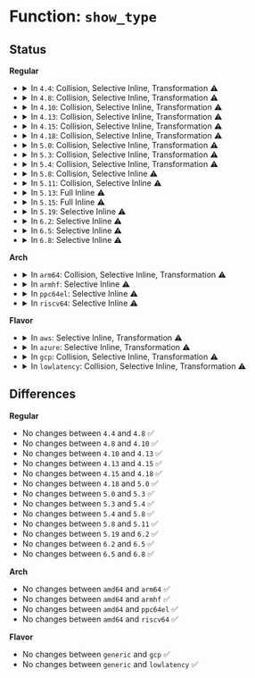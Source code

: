 # Function: <code>show_type</code>

## Status
<b>Regular</b>
<ul>
<li>
<details>
<summary>In <code>4.4</code>: Collision, Selective Inline, Transformation ⚠️</summary>

```c
void show_type(struct seq_file *m, struct super_block *sb);
```

**Collision:** Static-Static Collision

**Inline:** Selective

**Transformation:** True

**Instances:**

```
In fs/proc_namespace.c (ffffffff8124ea70)
Location: fs/proc_namespace.c:85
Inline: True
Direct callers:
  - fs/proc_namespace.c:show_vfsstat
  - fs/proc_namespace.c:show_vfsmnt
  - fs/proc_namespace.c:show_mountinfo
```
```
In drivers/acpi/bgrt.c (ffffffff814b2a37)
Location: drivers/acpi/bgrt.c:33
Inline: False
```
**Symbols:**

```
ffffffff8124ea70-ffffffff8124eac4: show_type.isra.1 (STB_LOCAL)
ffffffff814b2a37-ffffffff814b2a63: show_type (STB_LOCAL)
```
</details>
</li>
<li>
<details>
<summary>In <code>4.8</code>: Collision, Selective Inline, Transformation ⚠️</summary>

```c
void show_type(struct seq_file *m, struct super_block *sb);
```

**Collision:** Static-Static Collision

**Inline:** Selective

**Transformation:** True

**Instances:**

```
In fs/proc_namespace.c (ffffffff812771f0)
Location: fs/proc_namespace.c:85
Inline: True
Direct callers:
  - fs/proc_namespace.c:show_vfsstat
  - fs/proc_namespace.c:show_mountinfo
  - fs/proc_namespace.c:show_vfsmnt
```
```
In drivers/acpi/bgrt.c (ffffffff81502358)
Location: drivers/acpi/bgrt.c:34
Inline: False
```
**Symbols:**

```
ffffffff812771f0-ffffffff81277244: show_type.isra.1 (STB_LOCAL)
ffffffff81502358-ffffffff81502384: show_type (STB_LOCAL)
```
</details>
</li>
<li>
<details>
<summary>In <code>4.10</code>: Collision, Selective Inline, Transformation ⚠️</summary>

```c
void show_type(struct seq_file *m, struct super_block *sb);
```

**Collision:** Static-Static Collision

**Inline:** Selective

**Transformation:** True

**Instances:**

```
In fs/proc_namespace.c (ffffffff8128aee0)
Location: fs/proc_namespace.c:85
Inline: True
Direct callers:
  - fs/proc_namespace.c:show_vfsstat
  - fs/proc_namespace.c:show_mountinfo
  - fs/proc_namespace.c:show_vfsmnt
```
```
In drivers/acpi/bgrt.c (ffffffff815250a5)
Location: drivers/acpi/bgrt.c:34
Inline: False
```
**Symbols:**

```
ffffffff8128aee0-ffffffff8128af34: show_type.isra.1 (STB_LOCAL)
ffffffff815250a5-ffffffff815250d1: show_type (STB_LOCAL)
```
</details>
</li>
<li>
<details>
<summary>In <code>4.13</code>: Collision, Selective Inline, Transformation ⚠️</summary>

```c
void show_type(struct seq_file *m, struct super_block *sb);
```

**Collision:** Static-Static Collision

**Inline:** Selective

**Transformation:** True

**Instances:**

```
In fs/proc_namespace.c (ffffffff81297ce0)
Location: fs/proc_namespace.c:87
Inline: True
Direct callers:
  - fs/proc_namespace.c:show_vfsstat
  - fs/proc_namespace.c:show_mountinfo
  - fs/proc_namespace.c:show_vfsmnt
```
```
In drivers/acpi/bgrt.c (ffffffff81537980)
Location: drivers/acpi/bgrt.c:35
Inline: False
```
**Symbols:**

```
ffffffff81297ce0-ffffffff81297d39: show_type.isra.1 (STB_LOCAL)
ffffffff81537980-ffffffff815379a8: show_type (STB_LOCAL)
```
</details>
</li>
<li>
<details>
<summary>In <code>4.15</code>: Collision, Selective Inline, Transformation ⚠️</summary>

```c
void show_type(struct seq_file *m, struct super_block *sb);
```

**Collision:** Static-Static Collision

**Inline:** Selective

**Transformation:** True

**Instances:**

```
In fs/proc_namespace.c (ffffffff812bafc0)
Location: fs/proc_namespace.c:88
Inline: True
Direct callers:
  - fs/proc_namespace.c:show_vfsstat
  - fs/proc_namespace.c:show_mountinfo
  - fs/proc_namespace.c:show_vfsmnt
```
```
In drivers/acpi/bgrt.c (ffffffff815990f0)
Location: drivers/acpi/bgrt.c:35
Inline: False
```
**Symbols:**

```
ffffffff812bafc0-ffffffff812bb019: show_type.isra.2 (STB_LOCAL)
ffffffff815990f0-ffffffff81599118: show_type (STB_LOCAL)
```
</details>
</li>
<li>
<details>
<summary>In <code>4.18</code>: Collision, Selective Inline, Transformation ⚠️</summary>

```c
void show_type(struct seq_file *m, struct super_block *sb);
```

**Collision:** Static-Static Collision

**Inline:** Selective

**Transformation:** True

**Instances:**

```
In fs/proc_namespace.c (ffffffff812e3b50)
Location: fs/proc_namespace.c:88
Inline: True
Direct callers:
  - fs/proc_namespace.c:show_vfsstat
  - fs/proc_namespace.c:show_mountinfo
  - fs/proc_namespace.c:show_vfsmnt
```
```
In drivers/acpi/bgrt.c (ffffffff815d0950)
Location: drivers/acpi/bgrt.c:35
Inline: False
```
**Symbols:**

```
ffffffff812e3b50-ffffffff812e3ba9: show_type.isra.3 (STB_LOCAL)
ffffffff815d0950-ffffffff815d0978: show_type (STB_LOCAL)
```
</details>
</li>
<li>
<details>
<summary>In <code>5.0</code>: Collision, Selective Inline, Transformation ⚠️</summary>

```c
void show_type(struct seq_file *m, struct super_block *sb);
```

**Collision:** Static-Static Collision

**Inline:** Selective

**Transformation:** True

**Instances:**

```
In fs/proc_namespace.c (ffffffff812f87d0)
Location: fs/proc_namespace.c:88
Inline: True
Direct callers:
  - fs/proc_namespace.c:show_vfsstat
  - fs/proc_namespace.c:show_mountinfo
  - fs/proc_namespace.c:show_vfsmnt
```
```
In drivers/acpi/bgrt.c (ffffffff815e9f80)
Location: drivers/acpi/bgrt.c:35
Inline: False
```
**Symbols:**

```
ffffffff812f87d0-ffffffff812f8829: show_type.isra.3 (STB_LOCAL)
ffffffff815e9f80-ffffffff815e9fa8: show_type (STB_LOCAL)
```
</details>
</li>
<li>
<details>
<summary>In <code>5.3</code>: Collision, Selective Inline, Transformation ⚠️</summary>

```c
void show_type(struct seq_file *m, struct super_block *sb);
```

**Collision:** Static-Static Collision

**Inline:** Selective

**Transformation:** True

**Instances:**

```
In fs/proc_namespace.c (ffffffff81318e00)
Location: fs/proc_namespace.c:88
Inline: True
Direct callers:
  - fs/proc_namespace.c:show_vfsstat
  - fs/proc_namespace.c:show_mountinfo
  - fs/proc_namespace.c:show_vfsmnt
```
```
In drivers/acpi/bgrt.c (ffffffff8161bce0)
Location: drivers/acpi/bgrt.c:32
Inline: False
```
**Symbols:**

```
ffffffff81318e00-ffffffff81318e57: show_type.isra.0 (STB_LOCAL)
ffffffff8161bce0-ffffffff8161bd08: show_type (STB_LOCAL)
```
</details>
</li>
<li>
<details>
<summary>In <code>5.4</code>: Collision, Selective Inline, Transformation ⚠️</summary>

```c
void show_type(struct seq_file *m, struct super_block *sb);
```

**Collision:** Static-Static Collision

**Inline:** Selective

**Transformation:** True

**Instances:**

```
In fs/proc_namespace.c (ffffffff8132bc40)
Location: fs/proc_namespace.c:88
Inline: True
Direct callers:
  - fs/proc_namespace.c:show_vfsstat
  - fs/proc_namespace.c:show_mountinfo
  - fs/proc_namespace.c:show_vfsmnt
```
```
In drivers/acpi/bgrt.c (ffffffff8163d780)
Location: drivers/acpi/bgrt.c:32
Inline: False
```
**Symbols:**

```
ffffffff8132bc40-ffffffff8132bc8b: show_type.isra.0 (STB_LOCAL)
ffffffff8163d780-ffffffff8163d7a8: show_type (STB_LOCAL)
```
</details>
</li>
<li>
<details>
<summary>In <code>5.8</code>: Collision, Selective Inline ⚠️</summary>

```c
void show_type(struct seq_file *m, struct super_block *sb);
```

**Collision:** Static-Static Collision

**Inline:** Selective

**Transformation:** False

**Instances:**

```
In fs/proc_namespace.c (ffffffff81365c11)
Location: fs/proc_namespace.c:88
Inline: True
Inline callers:
  - fs/proc_namespace.c:show_vfsstat
  - fs/proc_namespace.c:show_vfsstat
  - fs/proc_namespace.c:show_mountinfo
  - fs/proc_namespace.c:show_mountinfo
  - fs/proc_namespace.c:show_vfsmnt
  - fs/proc_namespace.c:show_vfsmnt
```
```
In drivers/acpi/bgrt.c (ffffffff816ea940)
Location: drivers/acpi/bgrt.c:32
Inline: False
```
**Symbols:**

```
ffffffff816ea940-ffffffff816ea968: show_type (STB_LOCAL)
```
</details>
</li>
<li>
<details>
<summary>In <code>5.11</code>: Collision, Selective Inline ⚠️</summary>

```c
void show_type(struct seq_file *m, struct super_block *sb);
```

**Collision:** Static-Static Collision

**Inline:** Selective

**Transformation:** False

**Instances:**

```
In fs/proc_namespace.c (ffffffff81372ae1)
Location: fs/proc_namespace.c:89
Inline: True
Inline callers:
  - fs/proc_namespace.c:show_vfsstat
  - fs/proc_namespace.c:show_vfsstat
  - fs/proc_namespace.c:show_mountinfo
  - fs/proc_namespace.c:show_mountinfo
  - fs/proc_namespace.c:show_vfsmnt
  - fs/proc_namespace.c:show_vfsmnt
```
```
In drivers/acpi/bgrt.c (ffffffff81708040)
Location: drivers/acpi/bgrt.c:32
Inline: False
```
**Symbols:**

```
ffffffff81708040-ffffffff81708068: show_type (STB_LOCAL)
```
</details>
</li>
<li>
<details>
<summary>In <code>5.13</code>: Full Inline ⚠️</summary>

**Collision:** Unique Static

**Inline:** Full

**Transformation:** False

**Instances:**

```
In fs/proc_namespace.c (ffffffff81379491)
Location: fs/proc_namespace.c:92
Inline: True
Inline callers:
  - fs/proc_namespace.c:show_vfsstat
  - fs/proc_namespace.c:show_vfsstat
  - fs/proc_namespace.c:show_mountinfo
  - fs/proc_namespace.c:show_mountinfo
  - fs/proc_namespace.c:show_vfsmnt
  - fs/proc_namespace.c:show_vfsmnt
```
</details>
</li>
<li>
<details>
<summary>In <code>5.15</code>: Full Inline ⚠️</summary>

**Collision:** Unique Static

**Inline:** Full

**Transformation:** False

**Instances:**

```
In fs/proc_namespace.c (ffffffff813c5ff1)
Location: fs/proc_namespace.c:92
Inline: True
Inline callers:
  - fs/proc_namespace.c:show_vfsstat
  - fs/proc_namespace.c:show_vfsstat
  - fs/proc_namespace.c:show_mountinfo
  - fs/proc_namespace.c:show_mountinfo
  - fs/proc_namespace.c:show_vfsmnt
  - fs/proc_namespace.c:show_vfsmnt
```
</details>
</li>
<li>
<details>
<summary>In <code>5.19</code>: Selective Inline ⚠️</summary>

```c
void show_type(struct seq_file *m, struct super_block *sb);
```

**Collision:** Unique Static

**Inline:** Selective

**Transformation:** False

**Instances:**

```
In fs/proc_namespace.c (ffffffff8144ce30)
Location: fs/proc_namespace.c:92
Inline: True
Direct callers:
  - fs/proc_namespace.c:show_vfsstat
  - fs/proc_namespace.c:show_mountinfo
  - fs/proc_namespace.c:show_vfsmnt
```
**Symbols:**

```
ffffffff8144ce30-ffffffff8144cec5: show_type (STB_LOCAL)
```
</details>
</li>
<li>
<details>
<summary>In <code>6.2</code>: Selective Inline ⚠️</summary>

```c
void show_type(struct seq_file *m, struct super_block *sb);
```

**Collision:** Unique Static

**Inline:** Selective

**Transformation:** False

**Instances:**

```
In fs/proc_namespace.c (ffffffff814db3e0)
Location: fs/proc_namespace.c:92
Inline: True
Direct callers:
  - fs/proc_namespace.c:show_vfsstat
  - fs/proc_namespace.c:show_mountinfo
  - fs/proc_namespace.c:show_vfsmnt
```
**Symbols:**

```
ffffffff814db3e0-ffffffff814db475: show_type (STB_LOCAL)
```
</details>
</li>
<li>
<details>
<summary>In <code>6.5</code>: Selective Inline ⚠️</summary>

```c
void show_type(struct seq_file *m, struct super_block *sb);
```

**Collision:** Unique Static

**Inline:** Selective

**Transformation:** False

**Instances:**

```
In fs/proc_namespace.c (ffffffff8150f980)
Location: fs/proc_namespace.c:92
Inline: True
Direct callers:
  - fs/proc_namespace.c:show_vfsstat
  - fs/proc_namespace.c:show_mountinfo
  - fs/proc_namespace.c:show_vfsmnt
```
**Symbols:**

```
ffffffff8150f980-ffffffff8150fa15: show_type (STB_LOCAL)
```
</details>
</li>
<li>
<details>
<summary>In <code>6.8</code>: Selective Inline ⚠️</summary>

```c
void show_type(struct seq_file *m, struct super_block *sb);
```

**Collision:** Unique Static

**Inline:** Selective

**Transformation:** False

**Instances:**

```
In fs/proc_namespace.c (ffffffff81543e60)
Location: fs/proc_namespace.c:92
Inline: True
Direct callers:
  - fs/proc_namespace.c:show_vfsstat
  - fs/proc_namespace.c:show_mountinfo
  - fs/proc_namespace.c:show_vfsmnt
```
**Symbols:**

```
ffffffff81543e60-ffffffff81543ef5: show_type (STB_LOCAL)
```
</details>
</li>
</ul>
<b>Arch</b>
<ul>
<li>
<details>
<summary>In <code>arm64</code>: Collision, Selective Inline, Transformation ⚠️</summary>

```c
void show_type(struct seq_file *m, struct super_block *sb);
```

**Collision:** Static-Static Collision

**Inline:** Selective

**Transformation:** True

**Instances:**

```
In fs/proc_namespace.c (ffff8000103e7350)
Location: fs/proc_namespace.c:88
Inline: True
Direct callers:
  - fs/proc_namespace.c:show_vfsstat
  - fs/proc_namespace.c:show_mountinfo
  - fs/proc_namespace.c:show_vfsmnt
```
```
In drivers/acpi/bgrt.c (ffff8000107a8510)
Location: drivers/acpi/bgrt.c:32
Inline: False
```
**Symbols:**

```
ffff8000103e7350-ffff8000103e73c0: show_type.isra.0 (STB_LOCAL)
ffff8000107a8510-ffff8000107a8554: show_type (STB_LOCAL)
```
</details>
</li>
<li>
<details>
<summary>In <code>armhf</code>: Selective Inline ⚠️</summary>

```c
void show_type(struct seq_file *m, struct super_block *sb);
```

**Collision:** Unique Static

**Inline:** Selective

**Transformation:** False

**Instances:**

```
In fs/proc_namespace.c (c05bef0c)
Location: fs/proc_namespace.c:88
Inline: True
Direct callers:
  - fs/proc_namespace.c:show_vfsstat
  - fs/proc_namespace.c:show_mountinfo
  - fs/proc_namespace.c:show_vfsmnt
```
**Symbols:**

```
c05bef0c-c05bef6c: show_type (STB_LOCAL)
```
</details>
</li>
<li>
<details>
<summary>In <code>ppc64el</code>: Selective Inline ⚠️</summary>

```c
void show_type(struct seq_file *m, struct super_block *sb);
```

**Collision:** Unique Static

**Inline:** Selective

**Transformation:** False

**Instances:**

```
In fs/proc_namespace.c (c0000000004ed8d0)
Location: fs/proc_namespace.c:88
Inline: True
Direct callers:
  - fs/proc_namespace.c:show_vfsstat
  - fs/proc_namespace.c:show_mountinfo
  - fs/proc_namespace.c:show_mountinfo
  - fs/proc_namespace.c:show_vfsmnt
```
**Symbols:**

```
c0000000004ed8d0-c0000000004ed960: show_type (STB_LOCAL)
```
</details>
</li>
<li>
<details>
<summary>In <code>riscv64</code>: Selective Inline ⚠️</summary>

```c
void show_type(struct seq_file *m, struct super_block *sb);
```

**Collision:** Unique Static

**Inline:** Selective

**Transformation:** False

**Instances:**

```
In fs/proc_namespace.c (ffffffe00029c306)
Location: fs/proc_namespace.c:88
Inline: True
Direct callers:
  - fs/proc_namespace.c:show_vfsstat
  - fs/proc_namespace.c:show_mountinfo
  - fs/proc_namespace.c:show_vfsmnt
```
**Symbols:**

```
ffffffe00029c306-ffffffe00029c36c: show_type (STB_LOCAL)
```
</details>
</li>
</ul>
<b>Flavor</b>
<ul>
<li>
<details>
<summary>In <code>aws</code>: Selective Inline, Transformation ⚠️</summary>

**Collision:** Unique Static

**Inline:** Selective

**Transformation:** True

**Instances:**

```
In fs/proc_namespace.c (ffffffff81324220)
Location: fs/proc_namespace.c:88
Inline: True
Direct callers:
  - fs/proc_namespace.c:show_vfsstat
  - fs/proc_namespace.c:show_mountinfo
  - fs/proc_namespace.c:show_vfsmnt
```
**Symbols:**

```
ffffffff81324220-ffffffff8132426b: show_type.isra.0 (STB_LOCAL)
```
</details>
</li>
<li>
<details>
<summary>In <code>azure</code>: Selective Inline, Transformation ⚠️</summary>

**Collision:** Unique Static

**Inline:** Selective

**Transformation:** True

**Instances:**

```
In fs/proc_namespace.c (ffffffff81314dc0)
Location: fs/proc_namespace.c:88
Inline: True
Direct callers:
  - fs/proc_namespace.c:show_vfsstat
  - fs/proc_namespace.c:show_mountinfo
  - fs/proc_namespace.c:show_vfsmnt
```
**Symbols:**

```
ffffffff81314dc0-ffffffff81314e0b: show_type.isra.0 (STB_LOCAL)
```
</details>
</li>
<li>
<details>
<summary>In <code>gcp</code>: Collision, Selective Inline, Transformation ⚠️</summary>

```c
void show_type(struct seq_file *m, struct super_block *sb);
```

**Collision:** Static-Static Collision

**Inline:** Selective

**Transformation:** True

**Instances:**

```
In fs/proc_namespace.c (ffffffff81321cf0)
Location: fs/proc_namespace.c:88
Inline: True
Direct callers:
  - fs/proc_namespace.c:show_vfsstat
  - fs/proc_namespace.c:show_mountinfo
  - fs/proc_namespace.c:show_vfsmnt
```
```
In drivers/acpi/bgrt.c (ffffffff816315c0)
Location: drivers/acpi/bgrt.c:32
Inline: False
```
**Symbols:**

```
ffffffff81321cf0-ffffffff81321d3b: show_type.isra.0 (STB_LOCAL)
ffffffff816315c0-ffffffff816315e8: show_type (STB_LOCAL)
```
</details>
</li>
<li>
<details>
<summary>In <code>lowlatency</code>: Collision, Selective Inline, Transformation ⚠️</summary>

```c
void show_type(struct seq_file *m, struct super_block *sb);
```

**Collision:** Static-Static Collision

**Inline:** Selective

**Transformation:** True

**Instances:**

```
In fs/proc_namespace.c (ffffffff81333a50)
Location: fs/proc_namespace.c:88
Inline: True
Direct callers:
  - fs/proc_namespace.c:show_vfsstat
  - fs/proc_namespace.c:show_mountinfo
  - fs/proc_namespace.c:show_vfsmnt
```
```
In drivers/acpi/bgrt.c (ffffffff8164b900)
Location: drivers/acpi/bgrt.c:32
Inline: False
```
**Symbols:**

```
ffffffff81333a50-ffffffff81333a9b: show_type.isra.0 (STB_LOCAL)
ffffffff8164b900-ffffffff8164b928: show_type (STB_LOCAL)
```
</details>
</li>
</ul>

## Differences
<b>Regular</b>
<ul>
<li>
No changes between <code>4.4</code> and <code>4.8</code> ✅
</li>
<li>
No changes between <code>4.8</code> and <code>4.10</code> ✅
</li>
<li>
No changes between <code>4.10</code> and <code>4.13</code> ✅
</li>
<li>
No changes between <code>4.13</code> and <code>4.15</code> ✅
</li>
<li>
No changes between <code>4.15</code> and <code>4.18</code> ✅
</li>
<li>
No changes between <code>4.18</code> and <code>5.0</code> ✅
</li>
<li>
No changes between <code>5.0</code> and <code>5.3</code> ✅
</li>
<li>
No changes between <code>5.3</code> and <code>5.4</code> ✅
</li>
<li>
No changes between <code>5.4</code> and <code>5.8</code> ✅
</li>
<li>
No changes between <code>5.8</code> and <code>5.11</code> ✅
</li>
<li>
No changes between <code>5.19</code> and <code>6.2</code> ✅
</li>
<li>
No changes between <code>6.2</code> and <code>6.5</code> ✅
</li>
<li>
No changes between <code>6.5</code> and <code>6.8</code> ✅
</li>
</ul>
<b>Arch</b>
<ul>
<li>
No changes between <code>amd64</code> and <code>arm64</code> ✅
</li>
<li>
No changes between <code>amd64</code> and <code>armhf</code> ✅
</li>
<li>
No changes between <code>amd64</code> and <code>ppc64el</code> ✅
</li>
<li>
No changes between <code>amd64</code> and <code>riscv64</code> ✅
</li>
</ul>
<b>Flavor</b>
<ul>
<li>
No changes between <code>generic</code> and <code>gcp</code> ✅
</li>
<li>
No changes between <code>generic</code> and <code>lowlatency</code> ✅
</li>
</ul>
